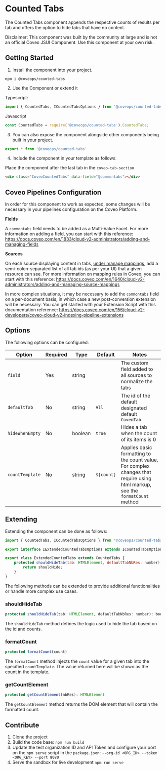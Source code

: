 # Counted Tabs

The Counted Tabs component appends the respective counts of results per tab and offers the option to hide tabs that have no content.

Disclaimer: This component was built by the community at large and is not an official Coveo JSUI Component. Use this component at your own risk.

## Getting Started

1. Install the component into your project.

```
npm i @coveops/counted-tabs
```

2. Use the Component or extend it

Typescript:

```javascript
import { CountedTabs, ICountedTabsOptions } from '@coveops/counted-tabs';
```

Javascript

```javascript
const CountedTabs = require('@coveops/counted-tabs').CountedTabs;
```

3. You can also expose the component alongside other components being built in your project.

```javascript
export * from '@coveops/counted-tabs'
```

4. Include the component in your template as follows:

Place the component after the last tab in the `coveo-tab-section`

```html
<div class="CoveoCountedTabs" data-field="@commontabs"></div>
```

## Coveo Pipelines Configuration

In order for this component to work as expected, some changes will be necessary in your pipelines configuration on the Coveo Platform.

**Fields**

A `commontabs` field needs to be added as a Multi-Value Facet. For more information on adding a field, you can start with this reference: https://docs.coveo.com/en/1833/cloud-v2-administrators/adding-and-managing-fields

**Sources**

On each source displaying content in tabs, [under manage mappings](https://docs.coveo.com/en/1640/cloud-v2-administrators/adding-and-managing-source-mappings), add a semi-colon-separated list of all tab ids (as per your UI) that a given resource can see. For more information on mapping rules in Coveo, you can start with this reference: https://docs.coveo.com/en/1640/cloud-v2-administrators/adding-and-managing-source-mappings

In more complex situations, it may be necessary to add the `commontabs` field on a per-document basis, in which case a new post-conversion extension will be necessary. You can get started with your Extension Script with this documentation reference: https://docs.coveo.com/en/156/cloud-v2-developers/coveo-cloud-v2-indexing-pipeline-extensions

## Options

The following options can be configured:

| Option | Required | Type | Default | Notes |
| --- | --- | --- | --- | --- |
| `field` | Yes | string | | The custom field added to all sources to normalize the tabs |
| `defaultTab` | No | string | `All` | The id of the default designated default `CoveoTab` |
| `hideWhenEmpty` | No | boolean | `true` | Hides a tab when the count of its items is 0 |
| `countTemplate` | No | string | `${count}` | Applies basic formatting to the count value. For complex changes that require using html markup, see the `formatCount` method |

## Extending

Extending the component can be done as follows:

```javascript
import { CountedTabs, ICountedTabsOptions } from "@coveops/counted-tabs";

export interface IExtendedCountedTabsOptions extends ICountedTabsOptions {}

export class ExtendedCountedTabs extends CountedTabs {
    protected shouldHideTab(tab: HTMLElement, defaultTabNbRes: number): boolean {
        return shouldHide;
    }
}
```

The following methods can be extended to provide additional functionalities or handle more complex use cases.

### shouldHideTab

```javascript
protected shouldHideTab(tab: HTMLElement, defaultTabNbRes: number): boolean {}
```

The `shouldHideTab` method defines the logic used to hide the tab based on the id and counts.

### formatCount

```javascript
protected formatCount(count)
```

The `formatCount` method injects the `count` value for a given tab into the specified `countTemplate`. The value returned here will be shown as the count in the template.

### getCountElement

```javascript
protected getCountElement(nbRes): HTMLElement 
```

The `getCountElement` method returns the DOM element that will contain the formatted count.

## Contribute

1. Clone the project
2. Build the code base: `npm run build`
3. Update the test organization ID and API Token and configure your port on the `npm serve` script in the `package.json`: `--org-id <ORG_ID> --token <ORG_KEY> --port 8080`
4. Serve the sandbox for live development `npm run serve`